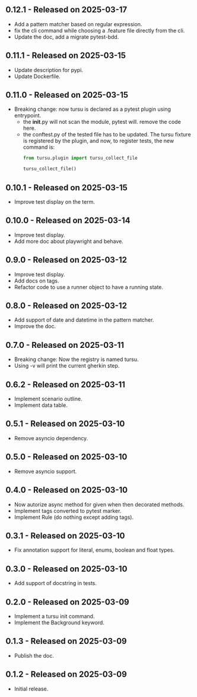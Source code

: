 0.12.1 - Released on 2025-03-17
-------------------------------
* Add a pattern matcher based on regular expression.
* fix the cli command while choosing a .feature file directly from the cli.
* Update the doc, add a migrate pytest-bdd.

0.11.1 - Released on 2025-03-15
-------------------------------
* Update description for pypi.
* Update Dockerfile.

0.11.0 - Released on 2025-03-15
-------------------------------
* Breaking change: now tursu is declared as a pytest plugin using entrypoint.
  * the __init__.py will not scan the module, pytest will.
    remove the code here.
  * the conftest.py of the tested file has to be updated.
    The tursu fixture is registered by the plugin, and now, to register tests,
    the new command is:
    ```python
    from tursu.plugin import tursu_collect_file

    tursu_collect_file()
    ```

0.10.1 - Released on 2025-03-15
-------------------------------
* Improve test display on the term.

0.10.0 - Released on 2025-03-14
-------------------------------
* Improve test display.
* Add more doc about playwright and behave.

0.9.0 - Released on 2025-03-12
------------------------------
* Improve test display.
* Add docs on tags.
* Refactor code to use a runner object to have a running state.

0.8.0 - Released on 2025-03-12
------------------------------
* Add support of date and datetime in the pattern matcher.
* Improve the doc.

0.7.0 - Released on 2025-03-11
------------------------------
* Breaking change: Now the registry is named tursu.
* Using -v will print the current gherkin step.

0.6.2 - Released on 2025-03-11
------------------------------
* Implement scenario outline.
* Implement data table.

0.5.1 - Released on 2025-03-10
------------------------------
* Remove asyncio dependency.

0.5.0 - Released on 2025-03-10
------------------------------
* Remove asyncio support.

0.4.0 - Released on 2025-03-10
------------------------------
* Now autorize async method for given when then decorated methods.
* Implement tags converted to pytest marker.
* Implement Rule (do nothing except adding tags).

0.3.1 - Released on 2025-03-10
------------------------------
* Fix annotation support for literal, enums, boolean and float types.

0.3.0 - Released on 2025-03-10
------------------------------
* Add support of docstring in tests.

0.2.0 - Released on 2025-03-09
------------------------------
* Implement a tursu init command.
* Implement the Background keyword.

0.1.3 - Released on 2025-03-09
------------------------------
* Publish the doc.

0.1.2 - Released on 2025-03-09
------------------------------
* Initial release.
